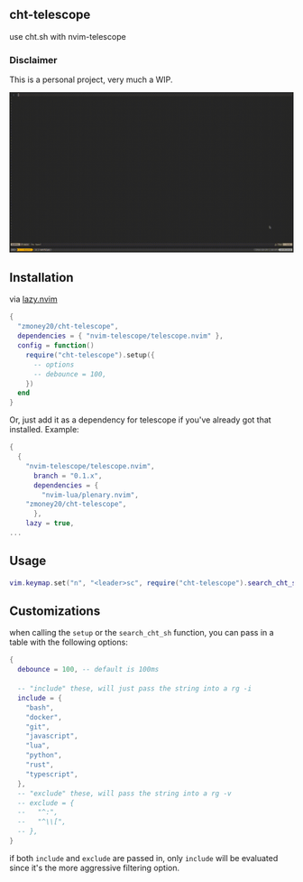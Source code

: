 ## cht-telescope
use cht.sh with nvim-telescope

### Disclaimer
This is a personal project, very much a WIP.

![](./preview.gif)
## Installation
via [lazy.nvim](https://github.com/folke/lazy.nvim)
```lua
{
  "zmoney20/cht-telescope",
  dependencies = { "nvim-telescope/telescope.nvim" },
  config = function()
    require("cht-telescope").setup({
      -- options
      -- debounce = 100,
    })
  end
}
```
Or, just add it as a dependency for telescope if you've already got that installed. Example:
```lua
{
  {
    "nvim-telescope/telescope.nvim",
      branch = "0.1.x",
      dependencies = {
        "nvim-lua/plenary.nvim",
	"zmoney20/cht-telescope",
      },
    lazy = true,
...
```

## Usage
```lua
vim.keymap.set("n", "<leader>sc", require("cht-telescope").search_cht_sh, { desc = "[S]earch [C]heat Sheet" })
```

## Customizations
when calling the `setup` or the `search_cht_sh` function, you can pass in a table with the following options:
```lua
{
  debounce = 100, -- default is 100ms
  
  -- "include" these, will just pass the string into a rg -i
  include = {
    "bash",
    "docker",
    "git",
    "javascript",
    "lua",
    "python",
    "rust",
    "typescript",
  },
  -- "exclude" these, will pass the string into a rg -v
  -- exclude = {
  --   "^:",
  --   "^\\[",
  -- },
}
```

if both `include` and `exclude` are passed in, only `include` will be evaluated since it's the more aggressive
filtering option.
